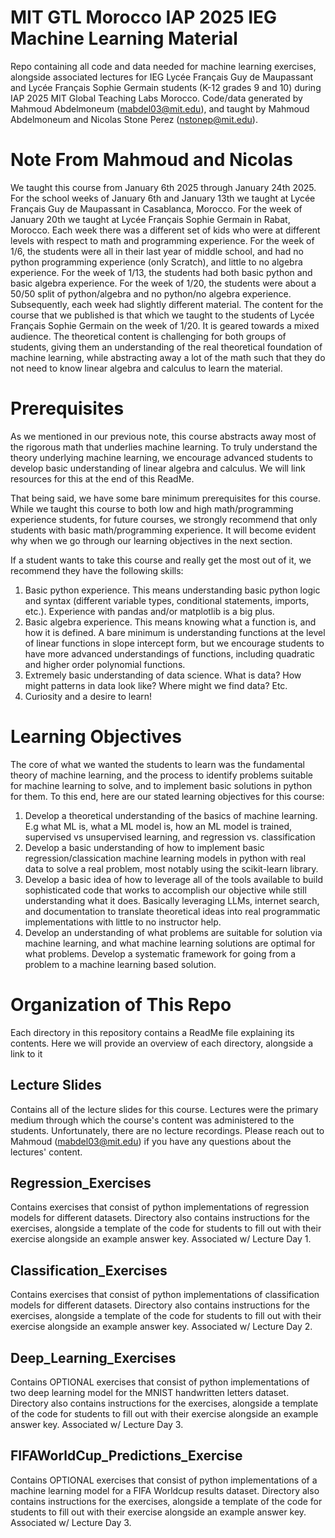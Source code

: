 # MIT GTL Morocco IAP 2025 IEG Machine Learning Material
Repo containing all code and data needed for machine learning exercises, alongside associated lectures for IEG Lycée Français Guy de Maupassant and Lycée Français Sophie Germain students (K-12 grades 9 and 10) during IAP 2025 MIT Global Teaching Labs Morocco. Code/data generated by Mahmoud Abdelmoneum (mabdel03@mit.edu), and taught by Mahmoud Abdelmoneum and Nicolas Stone Perez (nstonep@mit.edu).

# Note From Mahmoud and Nicolas
We taught this course from January 6th 2025 through January 24th 2025. For the school weeks of January 6th and January 13th we taught at Lycée Français Guy de Maupassant in Casablanca, Morocco. For the week of January 20th we taught at Lycée Français Sophie Germain in Rabat, Morocco. Each week there was a different set of kids who were at different levels with respect to math and programming experience. For the week of 1/6, the students were all in their last year of middle school, and had no python programming experience (only Scratch), and little to no algebra experience. For the week of 1/13, the students had both basic python and basic algebra experience. For the week of 1/20, the students were about a 50/50 split of python/algebra and no python/no algebra experience. Subsequently, each week had slightly different material. The content for the course that we published is that which we taught to the students of Lycée Français Sophie Germain on the week of 1/20. It is geared towards a mixed audience. The theoretical content is challenging for both groups of students, giving them an understanding of the real theoretical foundation of machine learning, while abstracting away a lot of the math such that they do not need to know linear algebra and calculus to learn the material.

# Prerequisites
As we mentioned in our previous note, this course abstracts away most of the rigorous math that underlies machine learning. To truly understand the theory underlying machine learning, we encourage advanced students to develop basic understanding of linear algebra and calculus. We will link resources for this at the end of this ReadMe.

That being said, we have some bare minimum prerequisites for this course. While we taught this course to both low and high math/programming experience students, for future courses, we strongly recommend that only students with basic math/programming experience. It will become evident why when we go through our learning objectives in the next section.

If a student wants to take this course and really get the most out of it, we recommend they have the following skills:

1. Basic python experience. This means understanding basic python logic and syntax (different variable types, conditional statements, imports, etc.). Experience with pandas and/or matplotlib is a big plus.
2. Basic algebra experience. This means knowing what a function is, and how it is defined. A bare minimum is understanding functions at the level of linear functions in slope intercept form, but we encourage students to have more advanced understandings of functions, including quadratic and higher order polynomial functions.
3. Extremely basic understanding of data science. What is data? How might patterns in data look like? Where might we find data? Etc.
4. Curiosity and a desire to learn! 

# Learning Objectives
The core of what we wanted the students to learn was the fundamental theory of machine learning, and the process to identify problems suitable for machine learning to solve, and to implement basic solutions in python for them. To this end, here are our stated learning objectives for this course:
1. Develop a theoretical understanding of the basics of machine learning. E.g what ML is, what a ML model is, how an ML model is trained, supervised vs unsupervised learning, and regression vs. classification
2. Develop a basic understanding of how to implement basic regression/classication machine learning models in python with real data to solve a real problem, most notably using the scikit-learn library.
3. Develop a basic idea of how to leverage all of the tools available to build sophisticated code that works to accomplish our objective while still understanding what it does. Basically leveraging LLMs, internet search, and documentation to translate theoretical ideas into real programmatic implementations with little to no instructor help.
4. Develop an understanding of what problems are suitable for solution via machine learning, and what machine learning solutions are optimal for what problems. Develop a systematic framework for going from a problem to a machine learning based solution.

# Organization of This Repo
Each directory in this repository contains a ReadMe file explaining its contents. Here we will provide an overview of each directory, alongside a link to it

## Lecture Slides
Contains all of the lecture slides for this course. Lectures were the primary medium through which the course's content was administered to the students. Unfortunately, there are no lecture recordings. Please reach out to Mahmoud (mabdel03@mit.edu) if you have any questions about the lectures' content. 

## Regression_Exercises
Contains exercises that consist of python implementations of regression models for different datasets. Directory also contains instructions for the exercises, alongside a template of the code for students to fill out with their exercise alongside an example answer key. Associated w/ Lecture Day 1.

## Classification_Exercises
Contains exercises that consist of python implementations of classification models for different datasets. Directory also contains instructions for the exercises, alongside a template of the code for students to fill out with their exercise alongside an example answer key. Associated w/ Lecture Day 2.

## Deep_Learning_Exercises
Contains OPTIONAL exercises that consist of python implementations of two deep learning model for the MNIST handwritten letters dataset. Directory also contains instructions for the exercises, alongside a template of the code for students to fill out with their exercise alongside an example answer key. Associated w/ Lecture Day 3.

## FIFAWorldCup_Predictions_Exercise
Contains OPTIONAL exercises that consist of python implementations of a machine learning model for a FIFA Worldcup results dataset. Directory also contains instructions for the exercises, alongside a template of the code for students to fill out with their exercise alongside an example answer key. Associated w/ Lecture Day 3.
